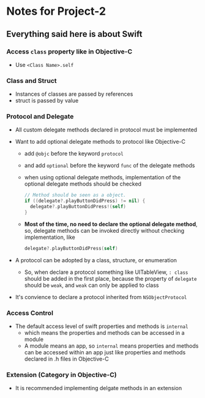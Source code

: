 # Notes for Project-2

## Everything said here is about Swift

### Access `class` property like in Objective-C
- Use `<Class Name>.self`

### Class and Struct
- Instances of classes are passed by references
- struct is passed by value

### Protocol and Delegate
- All custom delegate methods declared in protocol must be implemented
- Want to add optional delegate methods to protocol like Objective-C
	- add `@objc` before the keyword `protocol`
	- and add `optional` before the keyword `func` of the delegate methods
	- when using optional delegate methods, implementation of the optional delegate methods should be checked

		```swift
		// Method should be seen as a object.
		if ((delegate?.playButtonDidPress) != nil) {
		  delegate?.playButtonDidPress!(self)
		}
		```

	- **Most of the time, no need to declare the optional delegate method**, so, delegate methods can be invoked directly without checking implementation, like

		```swift
		delegate?.playButtonDidPress(self)
		```


- A protocol can be adopted by a class, structure, or enumeration
	- So, when declare a protocol something like UITableView, `: class` should be added in the first place, because the property of `delegate` should be `weak`, and `weak` can only be applied to class
- It's convience to declare a protocol inherited from `NSObjectProtocol`

### Access Control
- The default access level of swift properties and methods is `internal`
	- which means the properties and methods can be accessed in a module
	- A module means an app, so `internal` means properties and methods can be accessed within an app just like properties and methods declared in .h files in Objective-C


### Extension (Category in Objective-C)
- It is recommended implementing delgate methods in an extension

